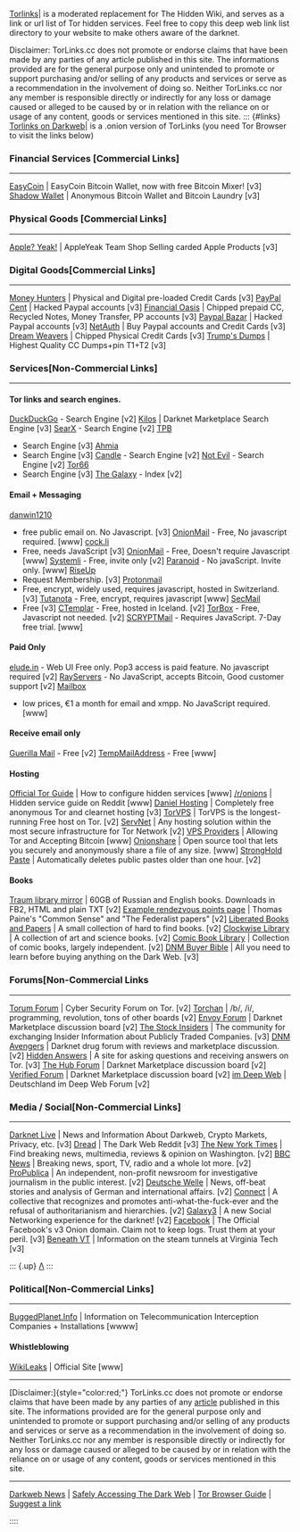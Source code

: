 [Torlinks](https://TorLinks.cc)\| is a moderated replacement for The Hidden Wiki, and serves as a link or url list of Tor hidden services.
Feel free to copy this deep web link list directory to your website to make others aware of the darknet.

Disclaimer: TorLinks.cc does not promote or endorse claims that have been made by any parties of any article published in this site. The informations provided are for the general purpose only and unintended to promote or support purchasing and/or selling of any products and services or serve as a recommendation in the involvement of doing so. Neither TorLinks.cc nor any member is responsible directly or indirectly for any loss or damage caused or alleged to be caused by or in relation with the reliance on or usage of any content, goods or services mentioned in this site. 
::: {#links}
[Torlinks on Darkweb](http://pf72rzncvycnfv7xmzag67vfn5qsvmjqc6yyrftofzjyvufk6mmgw2id.onion/)\| 
is a .onion version of TorLinks (you need Tor Browser to visit the links below)

### Financial Services [Commercial Links]

------------------------------------------------------------------------

[EasyCoin](http://gvow5kv6o4no7eotipkyygmc5fp5747ng2d2towhc6jzxmn3qvumc3yd.onion%20)
\| EasyCoin Bitcoin Wallet, now with free Bitcoin Mixer! [v3]
[Shadow
Wallet](http://vv6i6goustvtjc3klngt4ncypny5vdm4ygkrukwgvabm2tt36tplccid.onion)
\| Anonymous Bitcoin Wallet and Bitcoin Laundry [v3]


### Physical Goods [Commercial Links]
------------------------------------------------------------------------

[Apple?
Yeak!](http://g5y4xtizlwcdob3ldwuqe4aid5wimdrl6inz55vdnybqpny6lc7q32ad.onion/)
\| AppleYeak Team Shop Selling carded Apple Products [v3]


### Digital Goods[Commercial Links]
------------------------------------------------------------------------

[Money
Hunters](http://rq532gaarpa532qavgxbgtt5edzetsnpxjcz6lw3njobpdjohcq7lgqd.onion)
\| Physical and Digital pre-loaded Credit Cards [v3]
[PayPal
Cent](http://vreoyexdhtexn4q7wysjt5aafhavmtjfhfo4wjnhr76m4g3hsmsxfdqd.onion)
\| Hacked Paypal accounts [v3]
[Financial
Oasis](http://njc5v7ldvxgb2yr4reovoaha7jumiwxpf37doxxl3ioryqh6eaqi23ad.onion)
\| Chipped prepaid CC, Recycled Notes, Money Transfer, PP accounts
[v3]
[Paypal
Bazar](http://e4er6nomzyzt6kmto32y5hsrr7kuvh3bfqkrhv7buls6ozfsodauboyd.onion)
\| Hacked Paypal accounts [v3]
[NetAuth](http://keee5q4uutzq62b6am6sf6wiatlszmvgxmw6bmznozovopszy3ec5nad.onion)
\| Buy Paypal accounts and Credit Cards [v3]
[Dream
Weavers](http://2pdhycyxpxptoycyn62vxjcca5uh4m7m7zwwj56km427rm2eddars6ad.onion)
\| Chipped Physical Credit Cards [v3]
[Trump\'s
Dumps](http://6re3xmkly64bz3tioaohwy45kd4ci7xlswu74ek4jehj3oqvaksxj3id.onion)
\| Highest Quality CC Dumps+pin T1+T2 [v3]


### Services[Non-Commercial Links]
------------------------------------------------------------------------

#### Tor links and search engines.

[DuckDuckGo](http://3g2upl4pq6kufc4m.onion/) - Search Engine
[v2]
[Kilos](http://mlyusr6htlxsyc7t2f4z53wdxh3win7q3qpxcrbam6jf3dmua7tnzuyd.onion)
\| Darknet Marketplace Search Engine [v3]
[SearX](http://ulrn6sryqaifefld.onion/) - Search Engine [v2]
[TPB](http://piratebayo3klnzokct3wt5yyxb2vpebbuyjl7m623iaxmqhsd52coid.onion/)
- Search Engine [v3]
[Ahmia](http://juhanurmihxlp77nkq76byazcldy2hlmovfu2epvl5ankdibsot4csyd.onion/)
- Search Engine [v3]
[Candle](http://gjobqjj7wyczbqie.onion/) - Search Engine [v2]
[Not Evil](http://hss3uro2hsxfogfq.onion/) - Search Engine [v2]
[Tor66](http://tor66sewebgixwhcqfnp5inzp5x5uohhdy3kvtnyfxc2e5mxiuh34iid.onion/)
- Search Engine [v3]
[The Galaxy](http://jld3zkuo4b5mbios.onion/) - Index [v2]


#### Email + Messaging

[danwin1210](http://danielas3rtn54uwmofdo3x2bsdifr47huasnmbgqzfrec5ubupvtpid.onion/mail/index.php)
- free public email on. No Javascript. [v3]
[OnionMail](http://en.onionmail.info/) - Free, No javascript required.
[www]
[cock.li](http://rurcblzhmdk22kttfkel2zduhyu3r6to7knyc7wiorzrx5gw4c3lftad.onion/)
- Free, needs JavaScript [v3]
[OnionMail](http://en.onionmail.info/) - Free, Doesn\'t require
Javascript [www]
[Systemli](http://h2qkxasmmqdmyiov.onion/) - Free, invite only
[v2]
[Paranoid](https://paranoid.email/) - No javaScript. Invite only.
[www]
[RiseUp](http://5gdvpfoh6kb2iqbizb37lzk2ddzrwa47m6rpdueg2m656fovmbhoptqd.onion/rc/)
- Request Membership. [v3]
[Protonmail](https://protonmailrmez3lotccipshtkleegetolb73fuirgj7r4o4vfu7ozyd.onion/)
- Free, encrypt, widely used, requires javascript, hosted in
Switzerland. [v3]
[Tutanota](https://tutanota.com/) - Free, encrypt, requires javascript
[www]
[SecMail](http://secmail63sex4dfw6h2nsrbmfz2z6alwxe4e3adtkpd4pcvkhht4jdad.onion/)
- Free [v3]
[CTemplar](http://ctemplar42u6fulx.onion/) - Free, hosted in Iceland.
[v2]
[TorBox](http://torbox3uiot6wchz.onion) - Free, Javascript not needed.
[v2]
[SCRYPTMail](https://scryptmail.com/) - Requires JavaScript. 7-Day free
trial. [www]

#### Paid Only

[elude.in](http://eludemaillhqfkh5.onion/) - Web UI Free only. Pop3
access is paid feature. No javascript required [v2]
[RayServers](https://nmf6cg7tiyqlhsg3.onion/) - No JavaScript, accepts
Bitcoin, Good customer support [v2]
[Mailbox](https://userforum-en.mailbox.org/knowledge-base/article/the-tor-exit-node-of-mailbox-org)
- low prices, €1 a month for email and xmpp. No JavaScript required.
[www]

#### Receive email only

[Guerilla Mail](http://grrmailb3fxpjbwm.onion/) - Free [v2]
[TempMailAddress](https://www.tempmailaddress.com/) - Free
[www]

#### Hosting

[Official Tor
Guide](https://www.torproject.org/docs/tor-hidden-service.html.en) \|
How to configure hidden services [www]
[/r/onions](http://www.reddit.com/r/onions/wiki/hidden_services) \|
Hidden service guide on Reddit [www]
[Daniel
Hosting](http://dhosting4xxoydyaivckq7tsmtgi4wfs3flpeyitekkmqwu4v4r46syd.onion/index.php)
\| Completely free anonymous Tor and clearnet hosting [v3]
[TorVPS](http://torvps7kzis5ujfz.onion/index.php/TorVPS) \| TorVPS is
the longest-running Free host on Tor. [v2]
[ServNet](http://bq2ncjv5qb6zw42p.onion/) \| Any hosting solution within
the most secure infrastructure for Tor Network [v2]
[VPS Providers](https://torbitcoinvps.github.io/) \| Allowing Tor and
Accepting Bitcoin [www]
[Onionshare](https://onionshare.org/) \| Open source tool that lets you
securely and anonymously share a file of any size. [www]
[StrongHold Paste](http://nzxj65x32vh2fkhk.onion/) \| Automatically
deletes public pastes older than one hour. [v2]

#### Books

[Traum library mirror](http://sblib3fk2gryb46d.onion/) \| 60GB of
Russian and English books. Downloads in FB2, HTML and plain TXT
[v2]
[Example rendezvous points page](http://duskgytldkxiuqc6.onion/) \|
Thomas Paine\'s \"Common Sense\" and \"The Federalist papers\"
[v2]
[Liberated Books and Papers](http://52wdeibt3ivmcapq.onion/) \| A small
collection of hard to find books. [v2]
[Clockwise Library](http://clockwise3rldkgu.onion/) \| A collection of
art and science books. [v2]
[Comic Book Library](http://r6rfy5zlifbsiiym.onion/) \| Collection of
comic books, largely independent. [v2]
[DNM Buyer
Bible](http://darkzzx4avcsuofgfez5zq75cqc4mprjvfqywo45dfcaxrwqg6qrlfid.onion/documents/dnmbible/)
\| All you need to learn before buying anything on the Dark Web.
[v3]

### Forums[Non-Commercial Links

------------------------------------------------------------------------

[Torum Forum](http://torum6uvof666pzw.onion/) \| Cyber Security Forum on
Tor. [v2]
[Torchan](http://zw3crggtadila2sg.onion/imageboard/) \| /b/, /i/,
programming, revolution, tons of other boards [v2]
[Envoy Forum](http://torum6uvof666pzw.onion/) \| Darknet Marketplace
discussion board [v2]
[The Stock
Insiders](http://thestock6nonb74owd6utzh4vld3xsf2n2fwxpwywjgq7maj47mvwmid.onion/)
\| The community for exchanging Insider Information about Publicly
Traded Companies. [v3]
[DNM Avengers](http://avengersdutyk3xf.onion/) \| Darknet drug forum
with reviews and marketplace discussion. [v2]
[Hidden
Answers](http://answerszuvs3gg2l64e6hmnryudl5zgrmwm3vh65hzszdghblddvfiqd.onion/)
\| A site for asking questions and receiving answers on Tor.
[v3]
[The Hub Forum](http://thehub7xbw4dc5r2.onion/) \| Darknet Marketplace
discussion board [v2]
[Verified Forum](http://verified2ebdpvms.onion/) \| Darknet Marketplace
discussion board [v2]
[im Deep Web](http://germanyruvvy2tcw.onion/) \| Deutschland im Deep Web
Forum [v2]

### Media / Social[Non-Commercial Links]

------------------------------------------------------------------------

[Darknet
Live](http://darkzzx4avcsuofgfez5zq75cqc4mprjvfqywo45dfcaxrwqg6qrlfid.onion)
\| News and Information About Darkweb, Crypto Markets, Privacy, etc.
[v3]
[Dread](http://dreadytofatroptsdj6io7l3xptbet6onoyno2yv7jicoxknyazubrad.onion)
\| The Dark Web Reddit [v3]
[The New York Times](https://nytimes3xbfgragh.onion/) \| Find breaking
news, multimedia, reviews & opinion on Washington. [v2]
[BBC News](https://www.bbcnewsv2vjtpsuy.onion/) \| Breaking news, sport,
TV, radio and a whole lot more. [v2]
[ProPublica](https://www.propub3r6espa33w.onion/) \| An independent,
non-profit newsroom for investigative journalism in the public interest.
[v2]
[Deutsche Welle](http://dwnewsvdyyiamwnp.onion/) \| News, off-beat
stories and analysis of German and international affairs. [v2]
[Connect](http://connectkjsazkwud.onion/) \| A collective that
recognizes and promotes anti-what-the-fuck-ever and the refusal of
authoritarianism and hierarchies. [v2]
[Galaxy3](http://galaxy3m2mn5iqtn.onion/) \| A new Social Networking
experience for the darknet! [v2]
[Facebook](https://www.facebookwkhpilnemxj7asaniu7vnjjbiltxjqhye3mhbshg7kx5tfyd.onion//)
\| The Official Facebook\'s v3 Onion domain. Claim not to keep logs.
Trust them at your peril. [v3]
[Beneath VT](http://74ypjqjwf6oejmax.onion/) \| Information on the steam
tunnels at Virginia Tech [v3]

::: {.up}
[Λ](#top "Back to top")
:::

### Political[Non-Commercial Links]
------------------------------------------------------------------------

[BuggedPlanet.Info](https://buggedplanet.info) \| Information on
Telecommunication Interception Companies + Installations [wwww]

#### Whistleblowing

[WikiLeaks](http://wikileaks.org/) \| Official Site [www]


------------------------------------------------------------------------

[Disclaimer:]{style="color:red;"} TorLinks.cc does not promote or
endorse claims that have been made by any parties of any
[article](news/) published in this site. The informations provided are
for the general purpose only and unintended to promote or support
purchasing and/or selling of any products and services or serve as a
recommendation in the involvement of doing so. Neither TorLinks.cc nor
any member is responsible directly or indirectly for any loss or damage
caused or alleged to be caused by or in relation with the reliance on or
usage of any content, goods or services mentioned in this site.


------------------------------------------------------------------------


[Darkweb News](https://torlinks.cc/news/) \| [Safely Accessing The Dark
Web](https://torlinks.cc/news/2021/10/ultimate-guide-to-safely-accessing-the-dark-web/)
\| [Tor Browser
Guide](https://torlinks.cc/news/complete-guide-to-the-tor-browser/) \|
[Suggest a link](https://torlinks.cc/news/contact-us/)

::::
